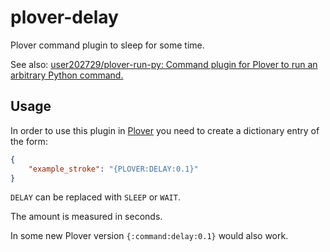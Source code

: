 # plover-delay
Plover command plugin to sleep for some time.

See also: [user202729/plover-run-py: Command plugin for Plover to run an arbitrary Python command.](https://github.com/user202729/plover-run-py)

## Usage

In order to use this plugin in [Plover](https://github.com/openstenoproject/plover) you need to
create a dictionary entry of the form:

``` json
{
    "example_stroke": "{PLOVER:DELAY:0.1}"
}
```

`DELAY` can be replaced with `SLEEP` or `WAIT`.

The amount is measured in seconds.

In some new Plover version `{:command:delay:0.1}` would also work.
